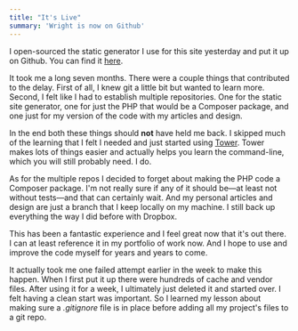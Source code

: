 ```yaml
---
title: "It's Live"
summary: 'Wright is now on Github'
---
```

I open-sourced the static generator I use for this site yesterday and put it up on Github. You can find it [here][here].

It took me a long seven months. There were a couple things that contributed to the delay. First of all, I knew git a little bit but wanted to learn more. Second, I felt like I had to establish multiple repositories. One for the static site generator, one for just the PHP that would be a Composer package, and one just for my version of the code with my articles and design.

In the end both these things should __not__ have held me back. I skipped much of the learning that I felt I needed and just started using [Tower][tower]. Tower makes lots of things easier and actually helps you learn the command-line, which you will still probably need. I do.

As for the multiple repos I decided to forget about making the PHP code a Composer package. I'm not really sure if any of it should be—at least not without tests—and that can certainly wait. And my personal articles and design are just a branch that I keep locally on my machine. I still back up everything the way I did before with Dropbox.

This has been a fantastic experience and I feel great now that it's out there. I can at least reference it in my portfolio of work now. And I hope to use and improve the code myself for years and years to come.

It actually took me one failed attempt earlier in the week to make this happen. When I first put it up there were hundreds of cache and vendor files. After using it for a week, I ultimately just deleted it and started over. I felt having a clean start was important. So I learned my lesson about making sure a _.gitignore_ file is in place before adding all my project's files to a git repo.

[here]: https://github.com/erickmerchant/wright
[tower]: http://www.git-tower.com/
